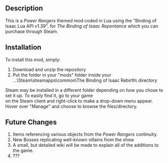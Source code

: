 ## Description  
This is a *Power Rangers* themed mod coded in Lua using the "Binding of Isaac Lua API v1.39", for *The Binding of Isaac Repentance* which you can purchase through Steam.  
  
## Installation  
To install this mod, simply:  
1. Download and unzip the repository  
2. Put the folder in your "mods" folder inside your ...\Steam\steamapps\common\The Binding of Isaac Rebirth\ directory  
  
Steam may be installed in a different folder depending on how you chose to set it up. To easily find it, go to your game  
on the Steam client and right-click to make a drop-down menu appear. Hover over "Manage" and choose to browse the files/directory.  
  
## Future Changes  
1. Items referencing various objects from the *Power Rangers* continuity.  
2. New Bosses replicating well-known villains from the show  
3. A small, but detailed wiki will be made to explain all of the additions to the game.  
4. ???